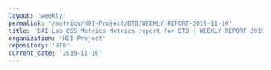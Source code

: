 ```yaml
---
layout: 'weekly'
permalink: '/metrics/HDI-Project/BTB/WEEKLY-REPORT-2019-11-10'
title: 'DAI Lab OSS Metrics Metrics report for BTB | WEEKLY-REPORT-2019-11-10'
organization: 'HDI-Project'
repository: 'BTB'
current_date: '2019-11-10'
---
```

